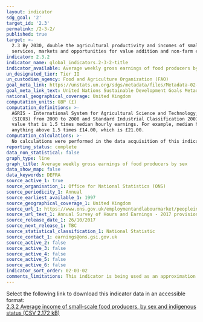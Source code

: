 ```yaml
---
layout: indicator
sdg_goal: '2'
target_id: '2.3'
permalink: /2-3-2/
published: true
target: >-
  2.3 By 2030, double the agricultural productivity and incomes of small-scale food producers, in particular women, indigenous peoples, family farmers, pastoralists and fishers, including through secure and equal access to land, other productive resources and inputs, knowledge, financial
  services, markets and opportunities for value addition and non-farm employment
indicator: 2.3.2
indicator_name: global_indicators.2-3-2-title
indicator_available: Average weekly gross earnings of food producers by sex
un_designated_tier: Tier II
un_custodian_agency: Food and Agriculture Organization (FAO)
goal_meta_link: https://unstats.un.org/sdgs/metadata/files/Metadata-02-03-02.pdf
goal_meta_link_text: United Nations Sustainable Development Goals Metadata (PDF 4.0 MB)
national_geographical_coverage: United Kingdom
computation_units: GBP (£)
computation_definitions: >-
  AGRIS - International System for Agricultural Science and Technology; CAP - Common Agriculture Policy; IAEG -  Inter-Agency and Expert Group; IFAD - International Fund for Agricultural Development. Food production industries are defined using Standard Industrial Classification 2003
  (SIC03) from 2000 to 2008 and Standard Industrial Classification 2007 (SIC07) from 2008 onwards. SIC03 - SIC division 01 and 05 are used. SIC07 - SIC division 01 and 03 are used. Low pay is defined as the value that is two-thirds of median hourly earnings and high pay is defined as the
  value that is 1.5 times median hourly earnings. For example, median hourly earnings for full-time employees in 2017 is £14.00, therefore low pay employees are considered to be anyone earning below two-thirds of £14.00, which is £9.33 and high pay full-time employees are those earning
  anything above 1.5 times £14.00, which is £21.00.
computation_calculations: >-
  No calculations were performed in the data acquisition of this indicator as appropriate data was readily available in the final format specified by this indicator. For insight into the details of potential calculations please refer to the original source metadata or source contact.
reporting_status: complete
data_non_statistical: false
graph_type: line
graph_title: Average weekly gross earnings of food producers by sex
data_show_map: false
data_keywords: DEFRA
source_active_1: true
source_organisation_1: Office for National Statistics (ONS)
source_periodicity_1: Annual  
source_earliest_available_1: 1997
source_geographical_coverage_1: United Kingdom
source_url_1: https://www.ons.gov.uk/employmentandlabourmarket/peopleinwork/earningsandworkinghours/bulletins/annualsurveyofhoursandearnings/2017provisionaland2016revisedresults
source_url_text_1: Annual Survey of Hours and Earnings - 2017 provisional and 2016 revised results
source_release_date_1: 26/10/2017
source_next_release_1: TBC
source_statistical_classification_1: National Statistic
source_contact_1: earnings@ons.gsi.gov.uk
source_active_2: false
source_active_3: false
source_active_4: false
source_active_5: false
source_active_6: false
indicator_sort_order: 02-03-02
comments_limitations: This indicator is being used as an approximation of the UN SDG Indicator. Where possible, we will work to identify or develop UK data to meet the global indicator specification. This indicator has not been identified in collaboration with topic experts.
---
```

Select the following link to download this indicator data in an accessible format:<br>[2.3.2 Average income of small-scale food producers, by sex and indigenous status (CSV 2.172 kB)](https://sustainabledevelopment-uk.github.io/sdg-data/data/2-3-2.csv)
